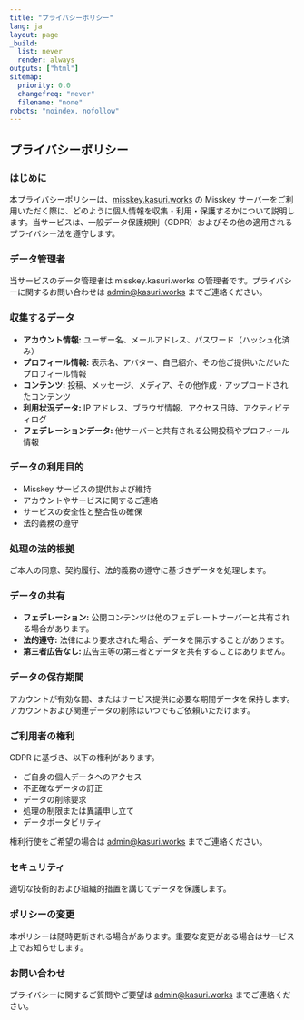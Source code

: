 ```yaml
---
title: "プライバシーポリシー"
lang: ja
layout: page
_build:
  list: never
  render: always
outputs: ["html"]
sitemap:
  priority: 0.0
  changefreq: "never"
  filename: "none"
robots: "noindex, nofollow"
---
```


## プライバシーポリシー

### はじめに

本プライバシーポリシーは、[misskey.kasuri.works](https://misskey.kasuri.works) の Misskey サーバーをご利用いただく際に、どのように個人情報を収集・利用・保護するかについて説明します。当サービスは、一般データ保護規則（GDPR）およびその他の適用されるプライバシー法を遵守します。

### データ管理者

当サービスのデータ管理者は misskey.kasuri.works の管理者です。プライバシーに関するお問い合わせは admin@kasuri.works までご連絡ください。

### 収集するデータ

- **アカウント情報:** ユーザー名、メールアドレス、パスワード（ハッシュ化済み）
- **プロフィール情報:** 表示名、アバター、自己紹介、その他ご提供いただいたプロフィール情報
- **コンテンツ:** 投稿、メッセージ、メディア、その他作成・アップロードされたコンテンツ
- **利用状況データ:** IP アドレス、ブラウザ情報、アクセス日時、アクティビティログ
- **フェデレーションデータ:** 他サーバーと共有される公開投稿やプロフィール情報

### データの利用目的

- Misskey サービスの提供および維持
- アカウントやサービスに関するご連絡
- サービスの安全性と整合性の確保
- 法的義務の遵守

### 処理の法的根拠

ご本人の同意、契約履行、法的義務の遵守に基づきデータを処理します。

### データの共有

- **フェデレーション:** 公開コンテンツは他のフェデレートサーバーと共有される場合があります。
- **法的遵守:** 法律により要求された場合、データを開示することがあります。
- **第三者広告なし:** 広告主等の第三者とデータを共有することはありません。

### データの保存期間

アカウントが有効な間、またはサービス提供に必要な期間データを保持します。アカウントおよび関連データの削除はいつでもご依頼いただけます。

### ご利用者の権利

GDPR に基づき、以下の権利があります。

- ご自身の個人データへのアクセス
- 不正確なデータの訂正
- データの削除要求
- 処理の制限または異議申し立て
- データポータビリティ

権利行使をご希望の場合は admin@kasuri.works までご連絡ください。

### セキュリティ

適切な技術的および組織的措置を講じてデータを保護します。

### ポリシーの変更

本ポリシーは随時更新される場合があります。重要な変更がある場合はサービス上でお知らせします。

### お問い合わせ

プライバシーに関するご質問やご要望は admin@kasuri.works までご連絡ください。
